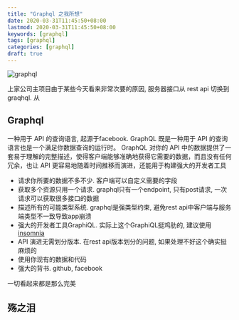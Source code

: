 ```yaml
---
title: "Graphql 之我所想"
date: 2020-03-31T11:45:50+08:00
lastmod: 2020-03-31T11:45:50+08:00
keywords: [graphql]
tags: [graphql]
categories: [graphql]
draft: true
---
```


![graphql](http://images.haohongfan.com/graphql.png?imageView2/1/w/1000/h/550)

上家公司主项目由于某些今天看来非常次要的原因, 服务器接口从 rest api 切换到 graqhql. 从

## Graphql

一种用于 API 的查询语言, 起源于facebook. GraphQL 既是一种用于 API 的查询语言也是一个满足你数据查询的运行时。 GraphQL 对你的 API 中的数据提供了一套易于理解的完整描述，使得客户端能够准确地获得它需要的数据，而且没有任何冗余，也让 API 更容易地随着时间推移而演进，还能用于构建强大的开发者工具

* 请求你所要的数据不多不少. 客户端可以自定义需要的字段
* 获取多个资源只用一个请求. graphql只有一个endpoint, 只有post请求, 一次请求可以获取很多接口的数据
* 描述所有的可能类型系统. graphql是强类型约束, 避免rest api中客户端与服务端类型不一致导致app崩溃
* 强大的开发者工具GraphiQL. 实际上这个GraphiQL挺鸡肋的, 建议使用[insomnia](https://github.com/getinsomnia/insomnia)
* API 演进无需划分版本. 在rest api版本划分的问题, 如果处理不好这个确实挺麻烦的
* 使用你现有的数据和代码
* 强大的背书. github, facebook

一切看起来都是那么完美

## 殇之泪 
